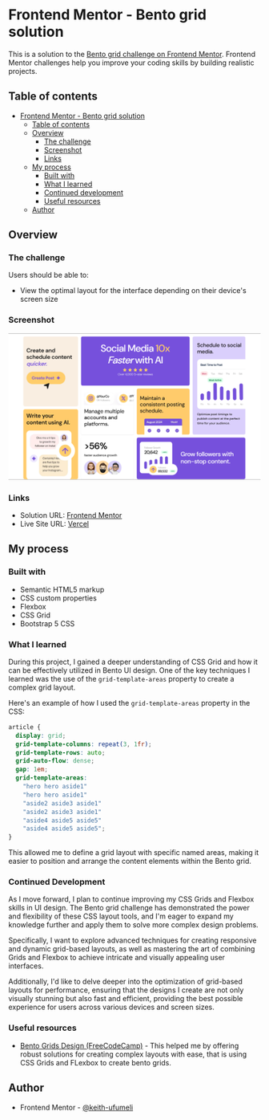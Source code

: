 # Frontend Mentor - Bento grid solution

This is a solution to the [Bento grid challenge on Frontend Mentor](https://www.frontendmentor.io/challenges/bento-grid-RMydElrlOj). Frontend Mentor challenges help you improve your coding skills by building realistic projects. 

## Table of contents

- [Frontend Mentor - Bento grid solution](#frontend-mentor---bento-grid-solution)
  - [Table of contents](#table-of-contents)
  - [Overview](#overview)
    - [The challenge](#the-challenge)
    - [Screenshot](#screenshot)
    - [Links](#links)
  - [My process](#my-process)
    - [Built with](#built-with)
    - [What I learned](#what-i-learned)
    - [Continued development](#continued-development)
    - [Useful resources](#useful-resources)
  - [Author](#author)

## Overview

### The challenge

Users should be able to:

- View the optimal layout for the interface depending on their device's screen size

### Screenshot

![](./screenshot.png)

### Links

- Solution URL: [Frontend Mentor](https://www.frontendmentor.io/solutions/responsive-bento-ui-with-css-grids-Ni2BymAqqB)
- Live Site URL: [Vercel](https://bento-design-with-css-grids.vercel.app/)

## My process

### Built with

- Semantic HTML5 markup
- CSS custom properties
- Flexbox
- CSS Grid
- Bootstrap 5 CSS 

### What I learned

During this project, I gained a deeper understanding of CSS Grid and how it can be effectively utilized in Bento UI design. One of the key techniques I learned was the use of the `grid-template-areas` property to create a complex grid layout.

Here's an example of how I used the `grid-template-areas` property in the CSS:

```css
article {
  display: grid;
  grid-template-columns: repeat(3, 1fr);
  grid-template-rows: auto;
  grid-auto-flow: dense;
  gap: 1em;
  grid-template-areas:
    "hero hero aside1"
    "hero hero aside1"
    "aside2 aside3 aside1"
    "aside2 aside3 aside1"
    "aside4 aside5 aside5"
    "aside4 aside5 aside5";
}
```

This allowed me to define a grid layout with specific named areas, making it easier to position and arrange the content elements within the Bento grid. 


### Continued Development

As I move forward, I plan to continue improving my CSS Grids and Flexbox skills in UI design. The Bento grid challenge has demonstrated the power and flexibility of these CSS layout tools, and I'm eager to expand my knowledge further and apply them to solve more complex design problems.

Specifically, I want to explore advanced techniques for creating responsive and dynamic grid-based layouts, as well as mastering the art of combining Grids and Flexbox to achieve intricate and visually appealing user interfaces. 

Additionally, I'd like to delve deeper into the optimization of grid-based layouts for performance, ensuring that the designs I create are not only visually stunning but also fast and efficient, providing the best possible experience for users across various devices and screen sizes.


### Useful resources

- [Bento Grids Design (FreeCodeCamp)](https://www.freecodecamp.org/news/bento-grids-in-web-design/) - This helped me by offering robust solutions for creating complex layouts with ease, that is using CSS Grids and FLexbox to create bento grids.


## Author

- Frontend Mentor - [@keith-ufumeli](https://www.frontendmentor.io/profile/keith-ufumeli)

